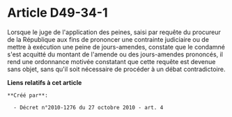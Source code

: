 # Article D49-34-1

Lorsque le juge de l'application des peines, saisi par requête du procureur de la République aux fins de prononcer une
contrainte judiciaire ou de mettre à exécution une peine de jours-amendes, constate que le condamné s'est acquitté du montant
de l'amende ou des jours-amendes prononcés, il rend une ordonnance motivée constatant que cette requête est devenue sans
objet, sans qu'il soit nécessaire de procéder à un débat contradictoire.

**Liens relatifs à cet article**

	**Créé par**:

	  - Décret n°2010-1276 du 27 octobre 2010 - art. 4
